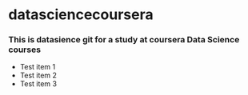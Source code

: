 datasciencecoursera
===================

### This is datasience git for a study at coursera Data Science courses

* Test item 1
* Test item 2
* Test item 3
